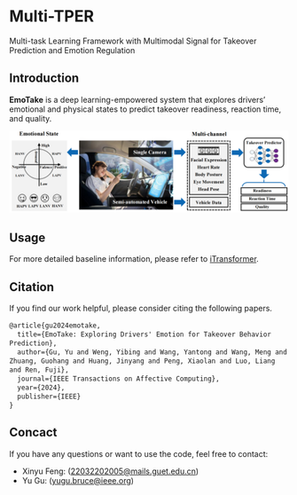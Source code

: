 # Multi-TPER
Multi-task Learning Framework with Multimodal Signal for Takeover Prediction and Emotion Regulation

## Introduction

**EmoTake** is a deep learning-empowered system that explores drivers’ emotional and physical states to predict takeover readiness, reaction time, and quality.

![tool](overview.png)

## Usage

For more detailed baseline information, please refer to [iTransformer](https://github.com/thuml/iTransformer).

## Citation

If you find our work helpful, please consider citing the following papers.

```
@article{gu2024emotake,
  title={EmoTake: Exploring Drivers' Emotion for Takeover Behavior Prediction},
  author={Gu, Yu and Weng, Yibing and Wang, Yantong and Wang, Meng and Zhuang, Guohang and Huang, Jinyang and Peng, Xiaolan and Luo, Liang and Ren, Fuji},
  journal={IEEE Transactions on Affective Computing},
  year={2024},
  publisher={IEEE}
}
```

## Concact

If you have any questions or want to use the code, feel free to contact:

+ Xinyu Feng: (22032202005@mails.guet.edu.cn)
+ Yu Gu: (yugu.bruce@ieee.org)
